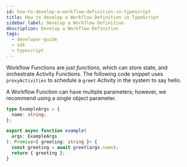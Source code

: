 ```yaml
---
id: how-to-develop-a-workflow-definition-in-typescript
title: How to develop a Workflow Definition in TypeScript
sidebar_label: Develop a Workflow Definition
description: Develop a Workflow Definition
tags:
  - developer-guide
  - sdk
  - typescript
---
```


Workflow Functions are _just functions_, which can store state, and orchestrate Activity Functions.
The following code snippet uses `proxyActivities` to schedule a `greet` Activity in the system to say hello.

A Workflow Function can have multiple parameters; however, we recommend using a single object parameter.

```typescript
type ExampleArgs = {
  name: string;
};

export async function example(
  args: ExampleArgs
): Promise<{ greeting: string }> {
  const greeting = await greet(args.name);
  return { greeting };
}
```
